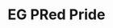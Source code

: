 ---
layout: posts
permalink: /Andron83/
title: EG PRed Pride
tagline: EG PRed Pride
tags: []
category: Andron83
image:
  feature: andron83.jpg
---